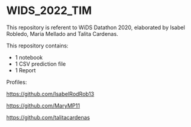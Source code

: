 # WIDS_2022_TIM
This repository is referent to WiDS Datathon 2020, elaborated by Isabel Robledo, Maria Mellado and Talita Cardenas.

This repository contains:

- 1 notebook
- 1 CSV prediction file
- 1 Report


Profiles:

https://github.com/IsabelRodRob13

https://github.com/MaryMP11

https://github.com/talitacardenas


